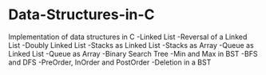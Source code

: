 # Data-Structures-in-C
Implementation of data structures in C
-Linked List
-Reversal of a Linked List
-Doubly Linked List
-Stacks as Linked List
-Stacks as Array
-Queue as Linked List
-Queue as Array
-Binary Search Tree
-Min and Max in BST
-BFS and DFS
-PreOrder, InOrder and PostOrder
-Deletion in a BST
